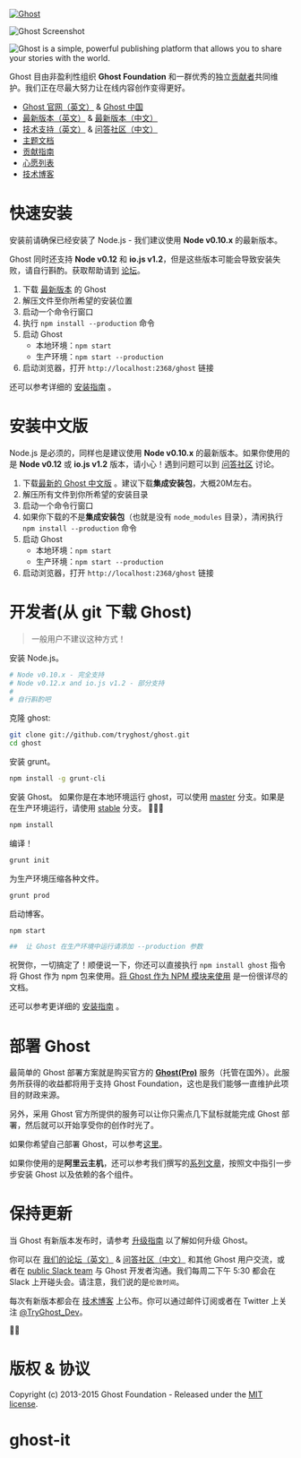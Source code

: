 <a href="https://github.com/TryGhost/Ghost"><img src="https://cloud.githubusercontent.com/assets/120485/6622822/c4c639fe-c8e7-11e4-9e64-5bec06c8b4c3.png" alt="Ghost" /></a>

![Ghost Screenshot](https://cloud.githubusercontent.com/assets/120485/6626466/6dae46b2-c8ff-11e4-8c7c-8dd63b215f7b.jpg)

![Ghost is a simple, powerful publishing platform that allows you to share your stories with the world.](https://cloud.githubusercontent.com/assets/120485/6626501/b2bb072c-c8ff-11e4-8e1a-2e78e68fd5c3.png)

Ghost 目由非盈利性组织 **Ghost Foundation** 和一群优秀的独立[贡献者](https://github.com/TryGhost/Ghost/contributors)共同维护。我们正在尽最大努力让在线内容创作变得更好。

- [Ghost 官网（英文）](https://ghost.org) & [Ghost 中国](http://www.ghostchina.com/)
- [最新版本（英文）](https://ghost.org/download/) & [最新版本（中文）](http://www.ghostchina.com/download/)
- [技术支持（英文）](http://support.ghost.org/) & [问答社区（中文）](http://wenda.ghostchina.com/)
- [主题文档](http://themes.ghost.org)
- [贡献指南](https://github.com/TryGhost/Ghost/blob/master/CONTRIBUTING.md)
- [心愿列表](http://ideas.ghost.org/)
- [技术博客](http://dev.ghost.org)


# 快速安装

安装前请确保已经安装了 Node.js - 我们建议使用 **Node v0.10.x** 的最新版本。

Ghost 同时还支持 **Node v0.12** 和 **io.js v1.2**，但是这些版本可能会导致安装失败，请自行斟酌。获取帮助请到 [论坛](https://ghost.org/forum/installation/)。

1. 下载 [最新版本](https://ghost.org/download/) 的 Ghost
1. 解压文件至你所希望的安装位置
1. 启动一个命令行窗口
1. 执行 `npm install --production` 命令
1. 启动 Ghost
    - 本地环境：`npm start`
    - 生产环境：`npm start --production`
1. 启动浏览器，打开 `http://localhost:2368/ghost` 链接

还可以参考详细的 [安装指南](http://support.ghost.org/installation/) 。

# 安装中文版

Node.js 是必须的，同样也是建议使用  **Node v0.10.x** 的最新版本。如果你使用的是 **Node v0.12** 或 **io.js v1.2** 版本，请小心！遇到问题可以到 [问答社区](http://wenda.ghostchina.com/) 讨论。

1. 下载[最新的 Ghost 中文版](http://www.ghostchina.com/download/) 。建议下载**集成安装包**，大概20M左右。
1. 解压所有文件到你所希望的安装目录
1. 启动一个命令行窗口
1. 如果你下载的不是**集成安装包**（也就是没有 `node_modules` 目录），清闲执行 `npm install --production` 命令
1. 启动 Ghost
    - 本地环境：`npm start`
    - 生产环境：`npm start --production`
1. 启动浏览器，打开 `http://localhost:2368/ghost` 链接

<a name="getting-started"></a>
# 开发者(从 git 下载 Ghost)

> 一般用户不建议这种方式！

安装 Node.js。

```bash
# Node v0.10.x - 完全支持
# Node v0.12.x and io.js v1.2 - 部分支持
#
# 自行斟酌吧
```

克隆 ghost:

```bash
git clone git://github.com/tryghost/ghost.git
cd ghost
```

安装 grunt。

```bash
npm install -g grunt-cli
```

安装 Ghost。 如果你是在本地环境运行 ghost，可以使用 [master](https://github.com/TryGhost/Ghost/tree/master) 分支。如果是在生产环境运行，请使用 [stable](https://github.com/TryGhost/Ghost/tree/stable) 分支。 :no_entry_sign::rocket::microscope:

```bash
npm install
```

编译！

```bash
grunt init
```

为生产环境压缩各种文件。

```bash
grunt prod
```

启动博客。

```bash
npm start

##  让 Ghost 在生产环境中运行请添加 --production 参数
```

祝贺你，一切搞定了！顺便说一下，你还可以直接执行 `npm install ghost` 指令将 Ghost 作为 npm 包来使用。[将 Ghost 作为 NPM 模块来使用](https://github.com/TryGhost/Ghost/wiki/Using-Ghost-as-an-npm-module) 是一份很详尽的文档。

还可以参考更详细的 [安装指南](http://support.ghost.org/installation/) 。


# 部署 Ghost

最简单的 Ghost 部署方案就是购买官方的 <strong><a href="https://ghost.org/pricing/">Ghost(Pro)</a></strong> 服务（托管在国外）。此服务所获得的收益都将用于支持 Ghost Foundation，这也是我们能够一直维护此项目的财政来源。

另外，采用 Ghost 官方所提供的服务可以让你只需点几下鼠标就能完成 Ghost 部署，然后就可以开始享受你的创作时光了。

如果你希望自己部署 Ghost，可以参考[这里](http://support.ghost.org/deploying-ghost/)。

如果你使用的是**阿里云主机**，还可以参考我们撰写的[系列文章](http://www.ghostchina.com/tag/aliyun-ecs/)，按照文中指引一步步安装 Ghost 以及依赖的各个组件。


# 保持更新

当 Ghost 有新版本发布时，请参考 [升级指南](http://support.ghost.org/how-to-upgrade/) 以了解如何升级 Ghost。

你可以在 [我们的论坛（英文）](https://ghost.org/forum) & [问答社区（中文）](http://wenda.ghostchina.com/) 和其他 Ghost 用户交流，或者在 [public Slack team](https://ghost.org/slack/) 与 Ghost 开发者沟通。我们每周二下午 5:30 都会在 Slack 上开碰头会。请注意，我们说的是`伦敦时间`。

每次有新版本都会在 [技术博客](http://dev.ghost.org/tag/releases/) 上公布。你可以通过邮件订阅或者在 Twitter 上关注 [@TryGhost_Dev](https://twitter.com/tryghost_dev)。

:saxophone::turtle:


# 版权 & 协议

Copyright (c) 2013-2015 Ghost Foundation - Released under the [MIT license](LICENSE).
# ghost-it
